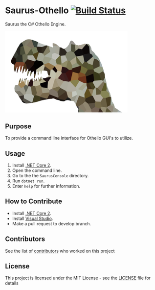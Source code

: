 # Saurus-Othello [![Build Status](https://travis-ci.org/plzb0ss/Saurus-Othello.svg?branch=master)](https://travis-ci.org/plzb0ss/Saurus-Othello)

Saurus the C# Othello Engine.

<img src="Saurus.png" width="400">

## Purpose

To provide a command line interface for Othello GUI's to utilize.

## Usage

1) Install [.NET Core 2](https://www.microsoft.com/net/download/).
2) Open the command line.
3) Go to the the `SaurusConsole` directory.
4) Run `dotnet run`.
5) Enter `help` for further information.

## How to Contribute

* Install [.NET Core 2](https://www.microsoft.com/net/download/).
* Install [Visual Studio](https://www.visualstudio.com/downloads/).
* Make a pull request to develop branch.

## Contributors

See the list of [contributors](https://github.com/plzb0ss/Saurus-Othello/graphs/contributors) who worked on this project

## License

This project is licensed under the MIT License - see the [LICENSE](LICENSE) file for details
